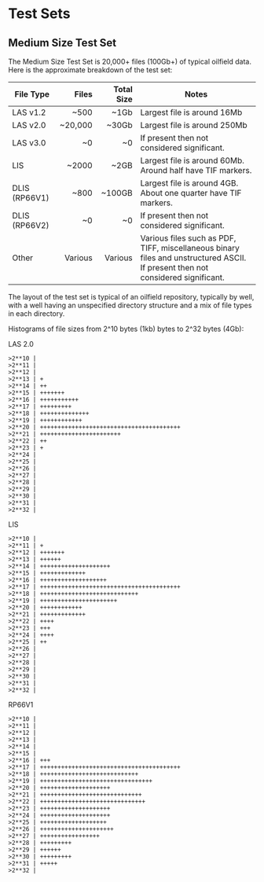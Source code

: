# Test Sets

## Medium Size Test Set


The Medium Size Test Set is 20,000+ files (100Gb+) of typical oilfield data. Here is the approximate breakdown of the test set:

| File Type | Files | Total Size | Notes |
| --- | ---: | ---: | --- |
| LAS v1.2 | ~500 | ~1Gb | Largest file is around 16Mb |
| LAS v2.0 | ~20,000 | ~30Gb | Largest file is around 250Mb |
| LAS v3.0 | ~0 | ~0 | If present then not considered significant. |
| LIS | ~2000 | ~2GB | Largest file is around 60Mb. Around half have TIF markers. |
| DLIS (RP66V1) | ~800 | ~100GB | Largest file is around 4GB. About one quarter have TIF markers. |
| DLIS (RP66V2) | ~0 | ~0 | If present then not considered significant. |
| Other | Various | Various | Various files such as PDF, TIFF, miscellaneous binary files and unstructured ASCII. If present then not considered significant. |

The layout of the test set is typical of an oilfield repository, typically by well, with a well having an unspecified directory structure and a mix of file types in each directory.

Histograms of file sizes from 2^10 bytes (1kb) bytes to 2^32 bytes (4Gb):

LAS 2.0

```
>2**10 | 
>2**11 | 
>2**12 | 
>2**13 | +
>2**14 | ++
>2**15 | +++++++
>2**16 | +++++++++++
>2**17 | +++++++++
>2**18 | ++++++++++++++
>2**19 | ++++++++++++
>2**20 | ++++++++++++++++++++++++++++++++++++++++
>2**21 | +++++++++++++++++++++++
>2**22 | ++
>2**23 | +
>2**24 | 
>2**25 | 
>2**26 | 
>2**27 | 
>2**28 | 
>2**29 | 
>2**30 | 
>2**31 | 
>2**32 | 
```

LIS

```
>2**10 | 
>2**11 | +
>2**12 | +++++++
>2**13 | ++++++
>2**14 | ++++++++++++++++++++
>2**15 | +++++++++++++
>2**16 | +++++++++++++++++++
>2**17 | ++++++++++++++++++++++++++++++++++++++++
>2**18 | ++++++++++++++++++++++++++++
>2**19 | ++++++++++++++++++++++
>2**20 | ++++++++++++
>2**21 | +++++++++++++
>2**22 | ++++
>2**23 | +++
>2**24 | ++++
>2**25 | ++
>2**26 | 
>2**27 | 
>2**28 | 
>2**29 | 
>2**30 | 
>2**31 | 
>2**32 | 
```

RP66V1


```
>2**10 | 
>2**11 | 
>2**12 | 
>2**13 | 
>2**14 | 
>2**15 | 
>2**16 | +++
>2**17 | ++++++++++++++++++++++++++++++++++++++++
>2**18 | ++++++++++++++++++++++++++++
>2**19 | ++++++++++++++++++++++++++++++++
>2**20 | ++++++++++++++++++++
>2**21 | +++++++++++++++++++++++++++++
>2**22 | ++++++++++++++++++++++++++++++
>2**23 | ++++++++++++++++++++
>2**24 | ++++++++++++++++++++
>2**25 | +++++++++++++++++++
>2**26 | +++++++++++++++++++++
>2**27 | +++++++++++++++++
>2**28 | +++++++++
>2**29 | ++++++
>2**30 | +++++++++
>2**31 | +++++
>2**32 | 
```
